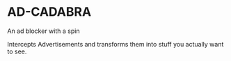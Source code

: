 # AD-CADABRA
An ad blocker with a spin

Intercepts Advertisements and transforms them into stuff you actually want to see.
